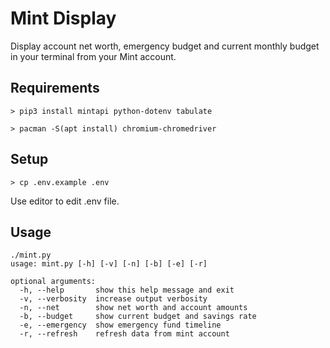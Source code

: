 # Mint Display
Display account net worth, emergency budget and current monthly budget in your terminal from your Mint account.

## Requirements
```> pip3 install mintapi python-dotenv tabulate```

```> pacman -S(apt install) chromium-chromedriver```

## Setup

```> cp .env.example .env```

Use editor to edit .env file.

## Usage

```
./mint.py
usage: mint.py [-h] [-v] [-n] [-b] [-e] [-r]

optional arguments:
  -h, --help       show this help message and exit
  -v, --verbosity  increase output verbosity
  -n, --net        show net worth and account amounts
  -b, --budget     show current budget and savings rate
  -e, --emergency  show emergency fund timeline
  -r, --refresh    refresh data from mint account
  ```
